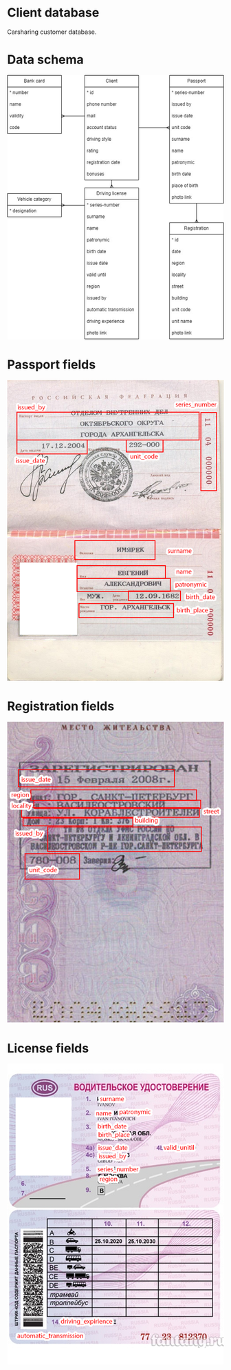 # Client database
Сarsharing customer database.

# Data schema
![](images/relations.jpg)

# Passport fields
![](images/passport.jpg)

# Registration fields
![](images/registration.jpg)

# License fields
![](images/license.jpg)
